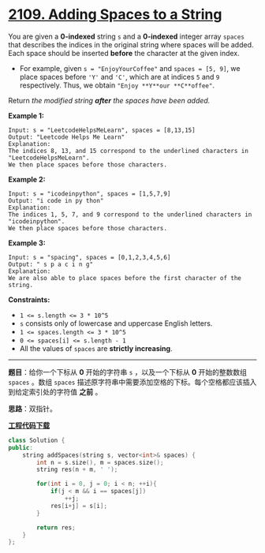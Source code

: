 # [2109. Adding Spaces to a String](https://leetcode.com/problems/adding-spaces-to-a-string/)

You are given a **0-indexed** string `s` and a **0-indexed** integer array `spaces` that describes the indices in the original string where spaces will be added. Each space should be inserted **before** the character at the given index.

- For example, given `s = "EnjoyYourCoffee"` and `spaces = [5, 9]`, we place spaces before `'Y'` and `'C'`, which are at indices `5` and `9` respectively. Thus, we obtain `"Enjoy **Y**our **C**offee"`.

Return *the modified string **after** the spaces have been added.*

**Example 1:**

```
Input: s = "LeetcodeHelpsMeLearn", spaces = [8,13,15]
Output: "Leetcode Helps Me Learn"
Explanation:
The indices 8, 13, and 15 correspond to the underlined characters in "LeetcodeHelpsMeLearn".
We then place spaces before those characters.
```

**Example 2:**

```
Input: s = "icodeinpython", spaces = [1,5,7,9]
Output: "i code in py thon"
Explanation:
The indices 1, 5, 7, and 9 correspond to the underlined characters in "icodeinpython".
We then place spaces before those characters.
```

**Example 3:**

```
Input: s = "spacing", spaces = [0,1,2,3,4,5,6]
Output: " s p a c i n g"
Explanation:
We are also able to place spaces before the first character of the string.
```

**Constraints:**

- `1 <= s.length <= 3 * 10^5`
- `s` consists only of lowercase and uppercase English letters.
- `1 <= spaces.length <= 3 * 10^5`
- `0 <= spaces[i] <= s.length - 1`
- All the values of `spaces` are **strictly increasing**.

-----

**题目**：给你一个下标从 **0** 开始的字符串 `s` ，以及一个下标从 **0** 开始的整数数组 `spaces` 。数组 `spaces` 描述原字符串中需要添加空格的下标。每个空格都应该插入到给定索引处的字符值 **之前** 。

**思路**：双指针。

[**工程代码下载**](https://github.com/shenkh/leetcode)

```cpp
class Solution {
public:
    string addSpaces(string s, vector<int>& spaces) {
        int n = s.size(), m = spaces.size();
        string res(n + m, ' ');

        for(int i = 0, j = 0; i < n; ++i){
            if(j < m && i == spaces[j])
                ++j;
            res[i+j] = s[i];
        }

        return res;
    }
};
```
